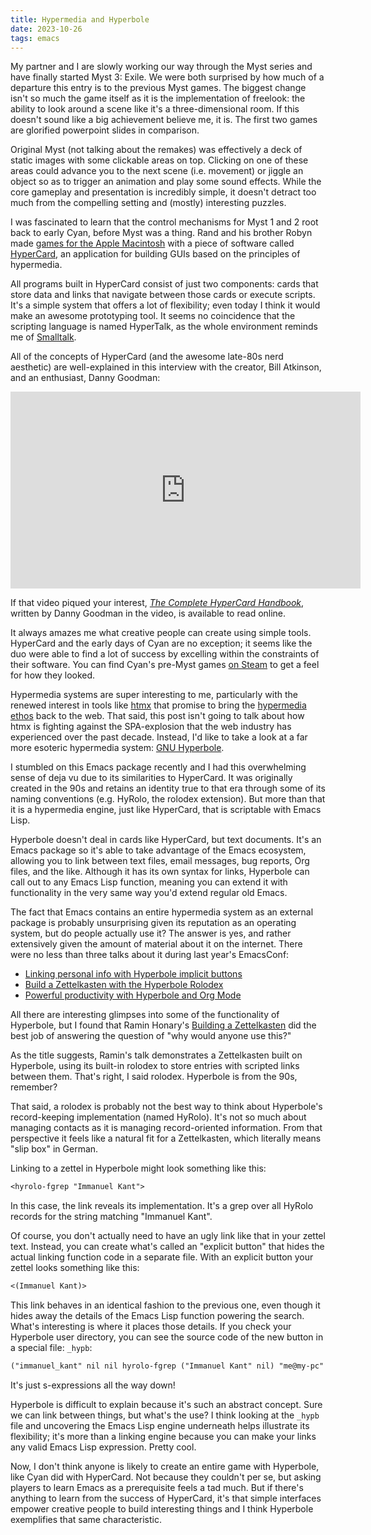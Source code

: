 ```yaml
---
title: Hypermedia and Hyperbole
date: 2023-10-26
tags: emacs
---
```


My partner and I are slowly working our way through the Myst series
and have finally started Myst 3: Exile. We were both surprised by how
much of a departure this entry is to the previous Myst games. The
biggest change isn't so much the game itself as it is the
implementation of freelook: the ability to look around a scene like
it's a three-dimensional room. If this doesn't sound like a big
achievement believe me, it is. The first two games are glorified
powerpoint slides in comparison.

Original Myst (not talking about the remakes) was effectively a deck
of static images with some clickable areas on top. Clicking on one of
these areas could advance you to the next scene (i.e. movement) or
jiggle an object so as to trigger an animation and play some sound
effects. While the core gameplay and presentation is incredibly
simple, it doesn't detract too much from the compelling setting and
(mostly) interesting puzzles.

I was fascinated to learn that the control mechanisms for Myst 1 and 2
root back to early Cyan, before Myst was a thing. Rand and his brother
Robyn made [games for the Apple
Macintosh](https://store.steampowered.com/app/63620/Cosmic_Osmo_and_the_Worlds_Beyond_the_Mackerel/)
with a piece of software called
[HyperCard](https://en.wikipedia.org/wiki/HyperCard), an application
for building GUIs based on the principles of hypermedia.

All programs built in HyperCard consist of just two components: cards
that store data and links that navigate between those cards or execute
scripts. It's a simple system that offers a lot of flexibility; even
today I think it would make an awesome prototyping tool. It seems no
coincidence that the scripting language is named HyperTalk, as the
whole environment reminds me of
[Smalltalk](https://en.wikipedia.org/wiki/Smalltalk).

All of the concepts of HyperCard (and the awesome late-80s nerd
aesthetic) are well-explained in this interview with the creator, Bill
Atkinson, and an enthusiast, Danny Goodman:

<iframe
  width="560"
  height="315"
  src="https://www.youtube.com/embed/FquNpWdf9vg?si=nLlvTXjaWauEQCn2"
  title="YouTube video player"
  frameborder="0"
  allow="accelerometer; autoplay; clipboard-write; encrypted-media;
  gyroscope; picture-in-picture; web-share"
  allowfullscreen></iframe>

If that video piqued your interest, [_The Complete HyperCard
Handbook_](https://archive.org/details/The_Complete_HyperCard_Handbook),
written by Danny Goodman in the video, is available to read online.

It always amazes me what creative people can create using simple
tools. HyperCard and the early days of Cyan are no exception; it seems
like the duo were able to find a lot of success by excelling within
the constraints of their software. You can find Cyan's pre-Myst games
[on Steam](https://store.steampowered.com/app/63620/) to get a feel
for how they looked.

Hypermedia systems are super interesting to me, particularly with the
renewed interest in tools like [htmx](https://htmx.org/) that promise
to bring the [hypermedia ethos](https://hypermedia.systems/) back to
the web. That said, this post isn't going to talk about how htmx is
fighting against the SPA-explosion that the web industry has
experienced over the past decade. Instead, I'd like to take a look at
a far more esoteric hypermedia system: [GNU
Hyperbole](https://www.gnu.org/software/hyperbole/).

I stumbled on this Emacs package recently and I had this overwhelming
sense of deja vu due to its similarities to HyperCard. It was
originally created in the 90s and retains an identity true to that era
through some of its naming conventions (e.g. HyRolo, the rolodex
extension). But more than that it is a hypermedia engine, just like
HyperCard, that is scriptable with Emacs Lisp.

Hyperbole doesn't deal in cards like HyperCard, but text
documents. It's an Emacs package so it's able to take advantage of the
Emacs ecosystem, allowing you to link between text files, email
messages, bug reports, Org files, and the like. Although it has its
own syntax for links, Hyperbole can call out to any Emacs Lisp
function, meaning you can extend it with functionality in the very
same way you'd extend regular old Emacs.

The fact that Emacs contains an entire hypermedia system as an
external package is probably unsurprising given its reputation as an
operating system, but do people actually use it? The answer is yes,
and rather extensively given the amount of material about it on the
internet. There were no less than three talks about it during last
year's EmacsConf:

- [Linking personal info with Hyperbole implicit
  buttons](https://emacsconf.org/2022/talks/buttons/)
- [Build a Zettelkasten with the Hyperbole
  Rolodex](https://emacsconf.org/2022/talks/rolodex/)
- [Powerful productivity with Hyperbole and Org
  Mode](https://emacsconf.org/2022/talks/hyperorg/)

All there are interesting glimpses into some of the functionality of
Hyperbole, but I found that Ramin Honary's [Building a
Zettelkasten](https://emacsconf.org/2022/talks/rolodex/) did the best
job of answering the question of "why would anyone use this?"

As the title suggests, Ramin's talk demonstrates a Zettelkasten built
on Hyperbole, using its built-in rolodex to store entries with
scripted links between them. That's right, I said rolodex. Hyperbole
is from the 90s, remember?

That said, a rolodex is probably not the best way to think about
Hyperbole's record-keeping implementation (named HyRolo). It's not so
much about managing contacts as it is managing record-oriented
information. From that perspective it feels like a natural fit for a
Zettelkasten, which literally means "slip box" in German.

Linking to a zettel in Hyperbole might look something like this:
  
```txt
<hyrolo-fgrep "Immanuel Kant">
```

In this case, the link reveals its implementation. It's a grep over
all HyRolo records for the string matching "Immanuel Kant".

Of course, you don't actually need to have an ugly link like that in
your zettel text. Instead, you can create what's called an "explicit
button" that hides the actual linking function code in a separate
file. With an explicit button your zettel looks something like this:

```txt
<(Immanuel Kant)>
```

This link behaves in an identical fashion to the previous one, even
though it hides away the details of the Emacs Lisp function powering
the search. What's interesting is where it places those details. If
you check your Hyperbole user directory, you can see the source code
of the new button in a special file: `_hypb`:

```txt
("immanuel_kant" nil nil hyrolo-fgrep ("Immanuel Kant" nil) "me@my-pc" "20231025:04:20:37" nil nil)
```

It's just s-expressions all the way down!

Hyperbole is difficult to explain because it's such an abstract
concept. Sure we can link between things, but what's the use? I think
looking at the `_hypb` file and uncovering the Emacs Lisp engine
underneath helps illustrate its flexibility; it's more than a linking
engine because you can make your links any valid Emacs Lisp
expression. Pretty cool.

Now, I don't think anyone is likely to create an entire game with
Hyperbole, like Cyan did with HyperCard. Not because they couldn't per
se, but asking players to learn Emacs as a prerequisite feels a tad
much. But if there's anything to learn from the success of HyperCard,
it's that simple interfaces empower creative people to build
interesting things and I think Hyperbole exemplifies that same
characteristic.
